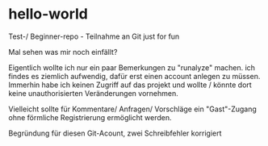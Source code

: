 # hello-world
Test-/ Beginner-repo  - Teilnahme an Git just for fun

Mal sehen was mir noch einfällt?

Eigentlich wollte ich nur ein paar Bemerkungen zu "runalyze" machen.
ich findes es ziemlich aufwendig, dafür erst einen account anlegen zu müssen.
Immerhin habe ich keinen Zugriff auf das projekt und wollte / könnte dort keine unauthorisierten Veränderungen vornehmen.

Vielleicht sollte für Kommentare/ Anfragen/ Vorschläge ein "Gast"-Zugang ohne förmliche Registrierung ermöglicht werden.

Begründung für diesen Git-Acount, zwei Schreibfehler korrigiert
